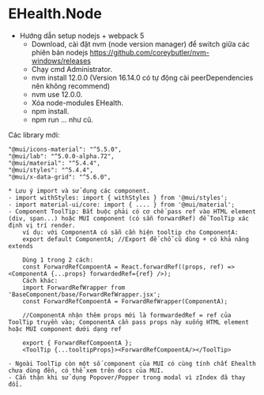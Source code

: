 # EHealth.Node

* Hướng dẫn setup nodejs + webpack 5
    - Download, cài đặt nvm (node version manager) để switch giữa các phiên bản nodejs
    https://github.com/coreybutler/nvm-windows/releases
    - Chạy cmd Administrator.
    - nvm install 12.0.0 (Version 16.14.0 có tự động cài peerDependencies nên không recommend)
    - nvm use 12.0.0.
    - Xóa node-modules EHealth.
    - npm install.
    - npm run ... như cũ.

Các library mới:

    "@mui/icons-material": "^5.5.0",
    "@mui/lab": "^5.0.0-alpha.72",
    "@mui/material": "^5.4.4",
    "@mui/styles": "^5.4.4",
    "@mui/x-data-grid": "^5.6.0",

    * Lưu ý import và sử dụng các component.
    - import withStyles: import { withStyles } from '@mui/styles';
    - import material-ui/core: import { .... } from '@mui/material';
    - Component ToolTip: Bắt buộc phải có cơ chế pass ref vào HTML element (div, span...) hoặc MUI component (có sẵn forwardRef) để ToolTip xác định vị trí render.
        ví dụ: với ComponentA có sẵn cần hiện tooltip cho ComponentA: 
        export default ComponentA; //Export để chỗ cũ dùng + có khả năng extends

        Dùng 1 trong 2 cách:
        const ForwardRefCompoentA = React.forwardRef((props, ref) => <ComponentA {...props} forwardedRef={ref} />); 
        Cách khác: 
        import ForwardRefWrapper from 'BaseComponent/base/ForwardRefWrapper.jsx';
        const ForwardRefCompoentA = ForwardRefWrapper(ComponentA);

        //ComponentA nhận thêm props mới là formwardedRef = ref của ToolTip truyền vào; ComponentA cần pass props này xuống HTML element hoặc MUI component dưới dạng ref

        export { ForwardRefCompoentA };
        <ToolTip {...tooltipProps}><ForwardRefCompoentA/></ToolTip>

    - Ngoài ToolTip còn một số component của MUI có cùng tính chất Ehealth chưa dùng đến, có thể xem trên docs của MUI.
    - Cẩn thận khi sử dụng Popover/Popper trong modal vì zIndex đã thay đổi.
